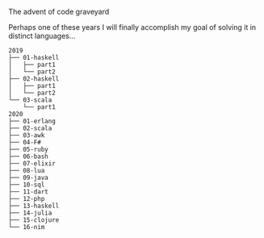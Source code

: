 The advent of code graveyard

Perhaps one of these years I will finally accomplish my goal of solving it in distinct languages...

```
2019
├── 01-haskell
│   ├── part1
│   └── part2
├── 02-haskell
│   ├── part1
│   └── part2
└── 03-scala
    └── part1
2020
├── 01-erlang
├── 02-scala
├── 03-awk
├── 04-F#
├── 05-ruby
├── 06-bash
├── 07-elixir
├── 08-lua
├── 09-java
├── 10-sql
├── 11-dart
├── 12-php
├── 13-haskell
├── 14-julia
├── 15-clojure
└── 16-nim
```

